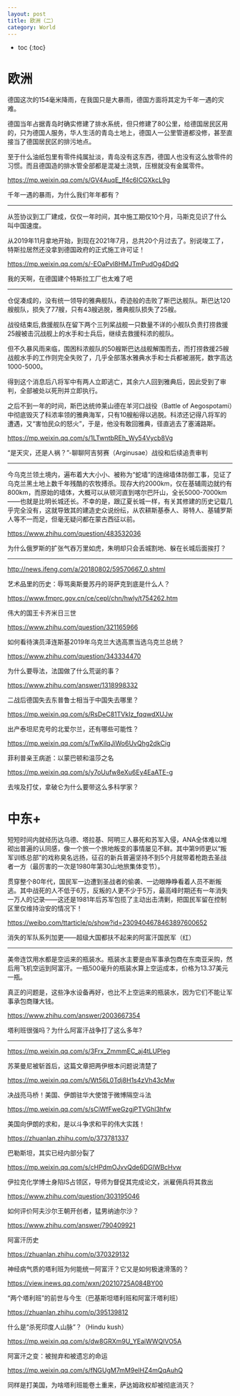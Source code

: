 ```yaml
---
layout: post
title: 欧洲（二）
category: World 
---
```


* toc
{:toc}

# 欧洲

德国这次的154毫米降雨，在我国只是大暴雨，德国方面将其定为千年一遇的灾难。

德国当年占据青岛时确实修建了排水系统，但只修建了80公里，给德国居民区用的，只为德国人服务，华人生活的青岛土地上，德国人一公里管道都没修，甚至直接当了德国居民区的排污地点。

至于什么油纸包里有零件纯属扯淡，青岛没有这东西，德国人也没有这么放零件的习惯。而且德国造的排水管全部都是混凝土浇筑，压根就没有金属零件。

https://mp.weixin.qq.com/s/GV4AuqE_lf4c6ICGXkcL9g

千年一遇的暴雨，为什么我们年年都有？

---

从签协议到工厂建成，仅仅一年时间，其中施工期仅10个月，马斯克见识了什么叫中国速度。

从2019年11月拿地开始，到现在2021年7月，总共20个月过去了。别说竣工了，特斯拉居然还没拿到德国政府的正式施工许可证！

https://mp.weixin.qq.com/s/-EOaPvl8HMJTmPudOg4DdQ

我的天啊，在德国建个特斯拉工厂也太难了吧

---

仓促凑成的，没有统一领导的雅典舰队，奇迹般的击败了斯巴达舰队。斯巴达120艘舰队，损失了77艘，只有43艘逃脱，雅典舰队损失了25艘。

战役结束后,救援舰队在留下两个三列桨战舰一只数量不详的小舰队负责打捞救援25艘被击沉战舰上的水手和士兵后，继续去救援科浓的舰队。

但不久暴风雨来临，围困科浓舰队的50艘斯巴达战舰解围而去，而打捞救援25艘战舰水手的工作则完全失败了，几乎全部落水雅典水手和士兵都被溺死，数字高达1000-5000。

得到这个消息后八将军中有两人立即逃亡，其余六人回到雅典后，因此受到了审判，全部被处以死刑并立即执行。

之后不到一年的时间，斯巴达统帅莱山德在羊河口战役（Battle of Aegospotami）中彻底毁灭了科浓率领的雅典海军，只有10艘船得以逃脱。科浓还记得八将军的遭遇，又“害怕民众的怒火”，于是，他没有敢回雅典，径直逃去了塞浦路斯。

https://mp.weixin.qq.com/s/1LTwntbREh_Wy54Vycb8Vg

“是天灾，还是人祸？”-聊聊阿吉努赛（Arginusae）战役和后续追责审判

---

今乌克兰领土境内，遍布着大大小小、被称为“蛇墙”的连绵墙体防御工事，见证了乌克兰黑土地上数千年残酷的农牧搏杀。现存大约2000km，仅在基辅周边就约有800km，而原始的墙体，大概可以从顿河直到喀尔巴阡山，全长5000-7000km——也就是比明长城还长。不幸的是，跟辽夏长城一样，有关其修建的历史记载几乎完全没有，这就导致其的建造史众说纷纭，从农耕斯基泰人、哥特人、基辅罗斯人等不一而足，但毫无疑问都在蒙古西征以前。

https://www.zhihu.com/question/483532036

为什么俄罗斯的扩张气吞万里如虎，朱明却只会丢城割地、躲在长城后面挨打？

---

http://news.ifeng.com/a/20180802/59570667_0.shtml

艺术品里的历史：辱骂奥斯曼苏丹的哥萨克到底是什么人？

https://www.fmprc.gov.cn/ce/cepl/chn/hwly/t754262.htm

伟大的国王卡齐米日三世

https://www.zhihu.com/question/321165966

如何看待演员泽连斯基2019年乌克兰大选高票当选乌克兰总统？

https://www.zhihu.com/question/343334470

为什么要辱法，法国做了什么荒诞的事？

https://www.zhihu.com/answer/1318998332

二战后德国失去东普鲁士相当于中国失去哪里？

https://mp.weixin.qq.com/s/RsDeC81TVkIz_fqqwdXUJw

出产泰坦尼克号的北爱尔兰，还有哪些可能性？

https://mp.weixin.qq.com/s/TwKilqJiWo6UvQhg2dkCig

菲利普亲王病逝：以蒙巴顿和温莎之名

https://mp.weixin.qq.com/s/y7oUufw8eXu6Ey4EaATE-g

去埃及打仗，拿破仑为什么要带这么多科学家？

# 中东+

短短时间内就经历达乌德、塔拉基、阿明三人暴死和苏军入侵，ANA全体难以堆砌出普遍的认同感，像一个旅一个旅地叛变的事情屡见不鲜。其中第9师更以“叛军训练总部”的戏称臭名远扬，征召的新兵普遍坚持不到5个月就带着枪跑去圣战者一方（最厉害的一次是1980年第30山地旅集体变节）。

贯穿整个80年代，国民军一边遭到圣战者的偷袭、一边眼睁睁看着人员不断叛逃。其中战死的人不低于6万，反叛的人更不少于5万，最高峰时期还有一年消失一万人的记录——这还是1981年后苏军包揽了主动出击清剿，把国民军留在控制区里仅维持治安的情况下！

https://weibo.com/ttarticle/p/show?id=2309404678463897600652

消失的军队系列加更——超级大国都扶不起来的阿富汗国民军（红）

---

美帝连饮用水都是空运来的瓶装水。瓶装水主要是由军事承包商在东南亚采购，然后用飞机空运到阿富汗。一瓶500毫升的瓶装水算上空运成本，价格为13.37美元一瓶。

真正的问题是，这些净水设备再好，也比不上空运来的瓶装水，因为它们不能让军事承包商赚大钱。

https://www.zhihu.com/answer/2003667354

塔利班很强吗？为什么阿富汗战争打了这么多年?

---

https://mp.weixin.qq.com/s/3Frx_ZmmmEC_aj4tLUPleg

​苏莱曼尼被斩首后，这篇文章把两伊根本问题说清楚了

https://mp.weixin.qq.com/s/Wt56L0Tdj8H1s4zVh43cMw

决战亮马桥！美国、伊朗驻华大使馆于微博隔空斗法

https://mp.weixin.qq.com/s/sCiWfFweGzgjPTVGhl3hfw

美国向伊朗的求和，是以斗争求和平的伟大实践！

https://zhuanlan.zhihu.com/p/373781337

巴勒斯坦，其实已经内部分裂了

https://mp.weixin.qq.com/s/cHPdmOJvvQde6DGlWBcHvw

伊拉克化学博士身陷IS占领区，导师为督促其完成论文，派雇佣兵将其救出

https://www.zhihu.com/question/303195046

如何评价阿夫沙尔王朝开创者，猛男纳迪尔沙？

https://www.zhihu.com/answer/790409921

阿富汗历史

https://zhuanlan.zhihu.com/p/370329132

神经病气质的塔利班为何能统一阿富汗？它又是如何极速滑落的？

https://view.inews.qq.com/wxn/20210725A084BY00

“两个塔利班”的前世与今生（巴基斯坦塔利班和阿富汗塔利班）

https://zhuanlan.zhihu.com/p/395139812

什么是“杀死印度人山脉”？（Hindu kush）

https://mp.weixin.qq.com/s/dw8GRXm9U_YEaiWWQlVO5A

阿富汗之变：被抛弃和被遗忘的命运

https://mp.weixin.qq.com/s/fNGUgM7mM9elHZ4mQqAuhQ

同样是打美国，为啥塔利班能卷土重来，萨达姆政权却被彻底消灭？
